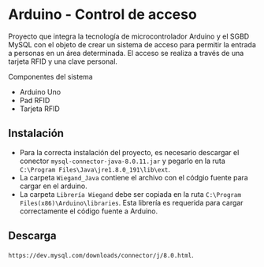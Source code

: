 ﻿# Arduino - Control de acceso
Proyecto que integra la tecnología de microcontrolador Arduino y el SGBD MySQL con el objeto de crear un sistema de acceso para permitir 
la entrada a personas en un área determinada. El acceso se realiza a través de una tarjeta RFID y una clave personal.

Componentes del sistema
* Arduino Uno
* Pad RFID
* Tarjeta RFID 

## Instalación
* Para la correcta instalación del proyecto, es necesario descargar el conector `mysql-connector-java-8.0.11.jar` y pegarlo en la ruta 
`C:\Program Files\Java\jre1.8.0_191\lib\ext`.
* La carpeta `Wiegand_Java` contiene el archivo con el códgio fuente para cargar en el arduino.
* La carpeta `Librería Wiegand` debe ser copiada en la ruta `C:\Program Files(x86)\Arduino\libraries`. Esta librería es requerida para cargar correctamente  el código fuente a Arduino.

## Descarga
`https://dev.mysql.com/downloads/connector/j/8.0.html`.